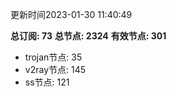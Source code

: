 更新时间2023-01-30 11:40:49

**总订阅: 73**
**总节点: 2324**
**有效节点: 301**
- trojan节点: 35
- v2ray节点: 145
- ss节点: 121
